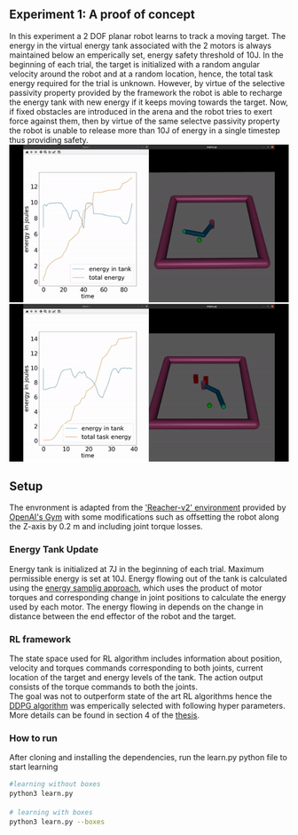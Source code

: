 ## Experiment 1: A proof of concept
In this experiment a 2 DOF planar robot learns to track a moving target. The energy in the virtual energy tank associated with the 2 motors is always maintained below an emperically set, energy safety threshold of 10J. In the beginning of each trial, the target is initialized with a random angular velocity around the robot and at a random location, hence, the total task energy required for the trial is unknown. However, by virtue of the selective passivity property provided by the framework the robot is able to recharge the energy tank with new energy if it keeps moving towards the target. Now, if fixed obstacles are introduced in the arena and the robot tries to exert force against them, then by virtue of the same selectve passivity property the robot is  unable to release more than 10J of energy in a single timestep thus providing safety.   
![](pics/without_obstacles.gif)
![](pics/with_obstacles.gif)

## Setup
The envronment is adapted from the ['Reacher-v2' environment](https://gym.openai.com/envs/Reacher-v2/) provided by [OpenAI's Gym](https://gym.openai.com/) with some modifications such as offsetting the robot along the Z-axis by 0.2 m and including joint torque losses. 

### Energy Tank Update
Energy tank is initialized at 7J in the beginning of each trial. Maximum permissible energy is set at 10J. Energy flowing out of the tank is calculated using the [energy samplig approach](https://ieeexplore-ieee-org.ezproxy2.utwente.nl/document/8463174), which uses the product of motor torques and corresponding change in joint positions to calculate the energy used by each motor.
The energy flowing in depends on the change in distance between the end effector of the robot and the target.

### RL framework
The state space used for RL algorithm includes information about position, velocity and torques commands corresponding to both joints, current location of the target and energy levels of the tank. The action output consists of the torque commands to both the joints.   
The goal was not to outperform state of the art RL algorithms hence the [DDPG algorithm](https://arxiv.org/abs/1509.02971) was emperically selected with following hyper parameters. More details can be found in section 4 of the [thesis](http://essay.utwente.nl/88729/1/Chaturvedi_MA_EEMCs.pdf).

### How to run
After cloning and installing the dependencies, run the learn.py python file to start learning
```bash
#learning without boxes
python3 learn.py

# learning with boxes
python3 learn.py --boxes
```
